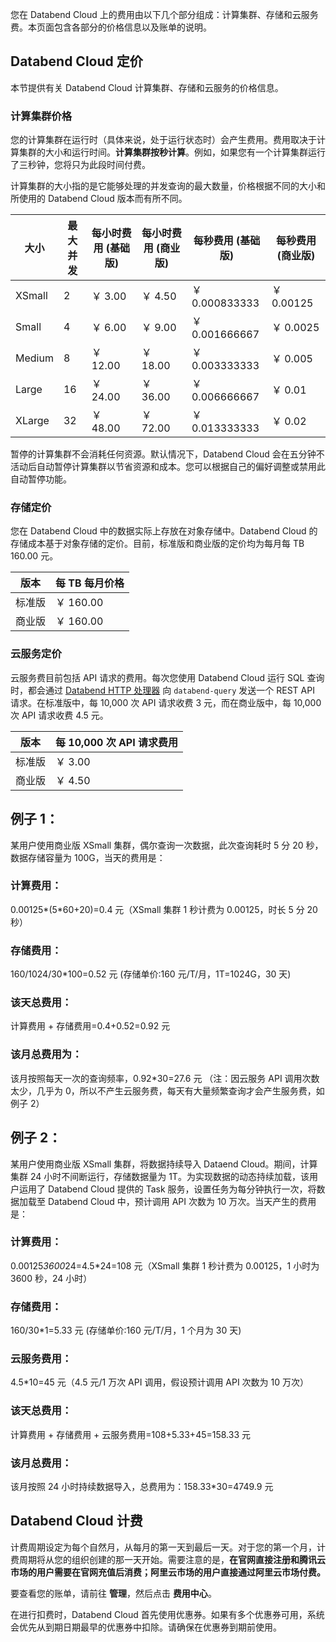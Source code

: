 您在 Databend Cloud 上的费用由以下几个部分组成：计算集群、存储和云服务费。本页面包含各部分的价格信息以及账单的说明。

## Databend Cloud 定价

本节提供有关 Databend Cloud 计算集群、存储和云服务的价格信息。

### 计算集群价格

您的计算集群在运行时（具体来说，处于运行状态时）会产生费用。费用取决于计算集群的大小和运行时间。**计算集群按秒计算**。例如，如果您有一个计算集群运行了三秒钟，您将只为此段时间付费。

计算集群的大小指的是它能够处理的并发查询的最大数量，价格根据不同的大小和所使用的 Databend Cloud 版本而有所不同。

| 大小   | 最大并发 | 每小时费用 (基础版) | 每小时费用 (商业版) | 每秒费用 (基础版) | 每秒费用 (商业版) |
| ------ | -------- | ------------------- | ------------------- | ----------------- | ----------------- |
| XSmall | 2        | ￥ 3.00             | ￥ 4.50             | ￥ 0.000833333    | ￥ 0.00125        |
| Small  | 4        | ￥ 6.00             | ￥ 9.00             | ￥ 0.001666667    | ￥ 0.0025         |
| Medium | 8        | ￥ 12.00            | ￥ 18.00            | ￥ 0.003333333    | ￥ 0.005          |
| Large  | 16       | ￥ 24.00            | ￥ 36.00            | ￥ 0.006666667    | ￥ 0.01           |
| XLarge | 32       | ￥ 48.00            | ￥ 72.00            | ￥ 0.013333333    | ￥ 0.02           |

暂停的计算集群不会消耗任何资源。默认情况下，Databend Cloud 会在五分钟不活动后自动暂停计算集群以节省资源和成本。您可以根据自己的偏好调整或禁用此自动暂停功能。

### 存储定价

您在 Databend Cloud 中的数据实际上存放在对象存储中。Databend Cloud 的存储成本基于对象存储的定价。目前，标准版和商业版的定价均为每月每 TB 160.00 元。

| 版本   | 每 TB 每月价格 |
| ------ | -------------- |
| 标准版 | ￥ 160.00      |
| 商业版 | ￥ 160.00      |

### 云服务定价

云服务费目前包括 API 请求的费用。每次您使用 Databend Cloud 运行 SQL 查询时，都会通过 [Databend HTTP 处理器](/developer/apis/http) 向 `databend-query` 发送一个 REST API 请求。在标准版中，每 10,000 次 API 请求收费 3 元，而在商业版中，每 10,000 次 API 请求收费 4.5 元。

| 版本   | 每 10,000 次 API 请求费用 |
| ------ | ------------------------- |
| 标准版 | ￥ 3.00                   |
| 商业版 | ￥ 4.50                   |

## 例子 1：

某用户使用商业版 XSmall 集群，偶尔查询一次数据，此次查询耗时 5 分 20 秒，数据存储容量为 100G，当天的费用是：

### 计算费用：

0.00125*(5*60+20)=0.4 元（XSmall 集群 1 秒计费为 0.00125，时长 5 分 20 秒）

### 存储费用：

160/1024/30\*100=0.52 元 (存储单价:160 元/T/月，1T=1024G，30 天)

### 该天总费用：

计算费用 + 存储费用=0.4+0.52=0.92 元

### 该月总费用为：

该月按照每天一次的查询频率，0.92\*30=27.6 元
（注：因云服务 API 调用次数太少，几乎为 0，所以不产生云服务费，每天有大量频繁查询才会产生服务费，如例子 2）

## 例子 2：

某用户使用商业版 XSmall 集群，将数据持续导入 Dataend Cloud。期间，计算集群 24 小时不间断运行，存储数据量为 1T。为实现数据的动态持续加载，该用户运用了 Databend Cloud 提供的 Task 服务，设置任务为每分钟执行一次，将数据加载至 Databend Cloud 中，预计调用 API 次数为 10 万次。当天产生的费用是：

### 计算费用：

0.00125*3600*24=4.5\*24=108 元（XSmall 集群 1 秒计费为 0.00125，1 小时为 3600 秒，24 小时）

### 存储费用：

160/30\*1=5.33 元 (存储单价:160 元/T/月，1 个月为 30 天)

### 云服务费用：

4.5\*10=45 元（4.5 元/1 万次 API 调用，假设预计调用 API 次数为 10 万次）

### 该天总费用：

计算费用 + 存储费用 + 云服务费用=108+5.33+45=158.33 元

### 该月总费用：

该月按照 24 小时持续数据导入，总费用为：158.33\*30=4749.9 元

## Databend Cloud 计费

计费周期设定为每个自然月，从每月的第一天到最后一天。对于您的第一个月，计费周期将从您的组织创建的那一天开始。需要注意的是，**在官网直接注册和腾讯云市场的用户需要在官网充值后消费；阿里云市场的用户直接通过阿里云市场付费。**

要查看您的账单，请前往 **管理**，然后点击 **费用中心**。

在进行扣费时，Databend Cloud 首先使用优惠券。如果有多个优惠券可用，系统会优先从到期日期最早的优惠券中扣除。请确保在优惠券到期前使用。
